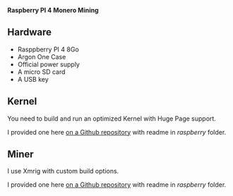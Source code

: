 **Raspberry PI 4 Monero Mining**

## Hardware

* Rasppberry PI 4 8Go
* Argon One Case
* Official power supply
* A micro SD card
* A USB key

## Kernel

You need to build and run an optimized Kernel with Huge Page support.

I provided one here [on a Github repository](https://github.com/kraoc/raspberry-linux-64) with readme in *raspberry* folder.

## Miner

I use Xmrig with custom build options.

I provided one here [on a Github repository](https://github.com/kraoc/raspberry-xmrig-64) with readme in *raspberry* folder.
